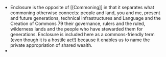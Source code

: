 - Enclosure is the opposite of [[Commoning]] in that
  it separates what commoning otherwise connects: people and land, you
  and me, present and future generations, technical infrastructures and
  Language and the Creation of Commons 79
  their governance, rulers and the ruled, wilderness lands and the people
  who have stewarded them for generations. Enclosure is included here
  as a commons-friendly term (even though it is a hostile act!) because it
  enables us to name the private appropriation of shared wealth.
-